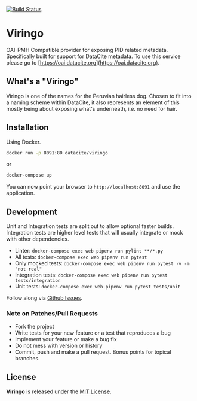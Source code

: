 [![Build Status](https://travis-ci.com/datacite/viringo.svg?branch=master)](https://travis-ci.com/datacite/viringo)

# Viringo

OAI-PMH Compatible provider for exposing PID related metadata.
Specifically built for support for DataCite metadata. To use this service please 
go to [https://oai.datacite.org](https://oai.datacite.org).

## What's a "Viringo"
Viringo is one of the names for the Peruvian hairless dog.
Chosen to fit into a naming scheme within DataCite, it also represents
an element of this mostly being about exposing what's underneath, i.e. no need
for hair.

## Installation

Using Docker.

```bash
docker run -p 8091:80 datacite/viringo
```

or

```bash
docker-compose up
```

You can now point your browser to `http://localhost:8091` and use the application.

## Development

Unit and Integration tests are split out to allow optional faster builds. 
Integration tests are higher level tests that will usually integrate or mock with
other dependencies.

* Linter: `docker-compose exec web pipenv run pylint **/*.py`
* All tests: `docker-compose exec web pipenv run pytest`
* Only mocked tests: `docker-compose exec web pipenv run pytest -v -m "not real"`
* Integration tests: `docker-compose exec web pipenv run pytest tests/integration`
* Unit tests: `docker-compose exec web pipenv run pytest tests/unit`

Follow along via [Github Issues](https://github.com/datacite/lupo/issues).

### Note on Patches/Pull Requests

* Fork the project
* Write tests for your new feature or a test that reproduces a bug
* Implement your feature or make a bug fix
* Do not mess with version or history
* Commit, push and make a pull request. Bonus points for topical branches.

## License

**Viringo** is released under the [MIT License](https://github.com/datacite/viringo/blob/master/LICENSE).
